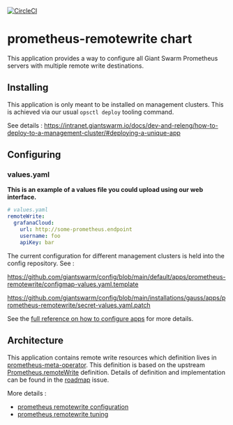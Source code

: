 [![CircleCI](https://dl.circleci.com/status-badge/img/gh/giantswarm/prometheus-remotewrite/tree/main.svg?style=svg&circle-token=a8dd07e3519331cc58fdc3bcd57d36d9702c5f59)](https://dl.circleci.com/status-badge/redirect/gh/giantswarm/prometheus-remotewrite/tree/main)

# prometheus-remotewrite chart

This application provides a way to configure all Giant Swarm Prometheus servers with multiple remote write destinations.

## Installing

This application is only meant to be installed on management clusters. This is achieved via our usual `opsctl deploy` tooling command.

See details : https://intranet.giantswarm.io/docs/dev-and-releng/how-to-deploy-to-a-management-cluster/#deploying-a-unique-app

## Configuring

### values.yaml

**This is an example of a values file you could upload using our web interface.**

```yaml
# values.yaml
remoteWrite:
  grafanaCloud:
    url: http://some-prometheus.endpoint
    username: foo
    apiKey: bar
```

The current configuration for different management clusters is held into the config repository. See :

https://github.com/giantswarm/config/blob/main/default/apps/prometheus-remotewrite/configmap-values.yaml.template

https://github.com/giantswarm/config/blob/main/installations/gauss/apps/prometheus-remotewrite/secret-values.yaml.patch

See the [full reference on how to configure apps](https://docs.giantswarm.io/app-platform/app-configuration/) for more details.

## Architecture

This application contains remote write resources which definition lives in [prometheus-meta-operator][prometheus-meta-operator]. This definition is based on the upstream [Prometheus.remoteWrite][prometheus remotewrite spec] definition. Details of definition and implementation can be found in the [roadmap][roadmap] issue.

More details :

- [prometheus remotewrite configuration](https://prometheus.io/docs/prometheus/latest/configuration/configuration/#remote_write)
- [prometheus remotewrite tuning](https://prometheus.io/docs/practices/remote_write/)

[prometheus remotewrite spec]: https://github.com/prometheus-operator/prometheus-operator/blob/main/Documentation/api.md#remotewritespec
[prometheus-meta-operator]: https://github.com/giantswarm/prometheus-meta-operator#remotewrite-crs
[roadmap]: https://github.com/giantswarm/roadmap/issues/496
